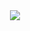 
<div align="center">
  <img src="https://github.com/user-attachments/assets/e7040e74-af8c-4951-a146-fd2a0970f451">
</div>
